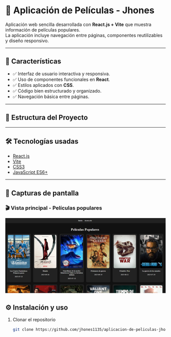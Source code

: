 # 🎥 Aplicación de Películas - Jhones

Aplicación web sencilla desarrollada con **React.js + Vite** que muestra información de películas populares.  
La aplicación incluye navegación entre páginas, componentes reutilizables y diseño responsivo.  

---

## 🚀 Características
- ✅ Interfaz de usuario interactiva y responsiva.  
- ✅ Uso de componentes funcionales en **React**.  
- ✅ Estilos aplicados con **CSS**.  
- ✅ Código bien estructurado y organizado.  
- ✅ Navegación básica entre páginas.  

---

## 📂 Estructura del Proyecto

---

## 🛠️ Tecnologías usadas
- [React.js](https://react.dev/)  
- [Vite](https://vitejs.dev/)  
- [CSS3](https://developer.mozilla.org/es/docs/Web/CSS)  
- [JavaScript ES6+](https://developer.mozilla.org/es/docs/Web/JavaScript)

---

## 📸 Capturas de pantalla

### 🎬 Vista principal - Películas populares
![Captura de la aplicación](/public/captura.png)





## ⚙️ Instalación y uso

1. Clonar el repositorio  
   ```bash
   git clone https://github.com/jhones1135/aplicacion-de-peliculas-jhones.git

